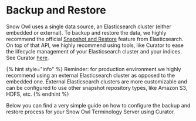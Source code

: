 # Backup and Restore

Snow Owl uses a single data source, an Elasticsearch cluster (either embedded or external).
To backup and restore the data, we highly recommend the official [Snapshot and Restore](https://www.elastic.co/guide/en/elasticsearch/reference/7.15/snapshot-restore.html) feature from Elasticsearch.
On top of that API, we highly recommend using tools, like Curator to ease the lifecycle management of your Elasticsearch cluster and your indices. 
See Curator [here](https://www.elastic.co/guide/en/elasticsearch/client/curator/5.8/index.html).

{% hint style="info" %}
Reminder: for production environment we highly recommend using an external Elasticsearch cluster as opposed to the embedded one.
External Elasticsearch clusters are more customizable and can be configured to use other snapshot repository types, like Amazon S3, HDFS, etc.
{% endhint %}

Below you can find a very simple guide on how to configure the backup and restore process for your Snow Owl Terminology Server using Curator.